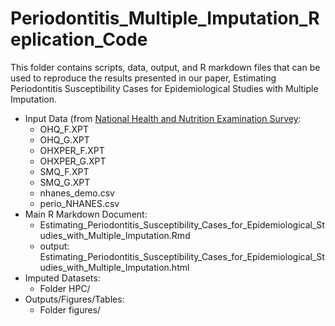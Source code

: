 # Periodontitis_Multiple_Imputation_Replication_Code

This folder contains scripts, data, output, and R markdown files that can be used to reproduce the results presented in our paper, Estimating Periodontitis Susceptibility Cases for Epidemiological Studies with Multiple Imputation. 

-  Input Data (from [National Health and Nutrition Examination Survey](https://www.cdc.gov/nchs/nhanes/index.htm):
    +  OHQ_F.XPT
	+  OHQ_G.XPT
	+  OHXPER_F.XPT
	+  OHXPER_G.XPT
	+  SMQ_F.XPT
	+  SMQ_G.XPT
	+  nhanes_demo.csv
	+  perio_NHANES.csv
-  Main R Markdown Document:
    +  Estimating_Periodontitis_Susceptibility_Cases_for_Epidemiological_Studies_with_Multiple_Imputation.Rmd
	+  output: Estimating_Periodontitis_Susceptibility_Cases_for_Epidemiological_Studies_with_Multiple_Imputation.html
-  Imputed Datasets:
    +  Folder HPC/
-  Outputs/Figures/Tables:
    +  Folder figures/
